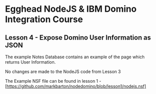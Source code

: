 # Egghead NodeJS & IBM Domino Integration Course
## Lesson 4 - Expose Domino User Information as JSON

The example Notes Database contains an example of the page which returns User Information.

No changes are made to the NodeJS code from Lesson 3

The Example NSF file can be found in lesson 1 - [https://github.com/markbarton/nodedomino/blob/lesson1/nodejs.nsf]